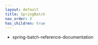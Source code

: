 ```yaml
---
layout: default
title: SpringBatch
nav_order: 3
has_children: true
---
```


- spring-batch-reference-documentation